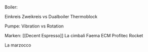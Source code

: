 Boiler:

Einkreis
Zweikreis vs Dualboiler
Thermoblock

Pumpe: Vibration vs Rotation

Marken:
[[Decent Espresso]]
La cimbali
Faema
ECM
Profitec
Rocket


La marzocco

